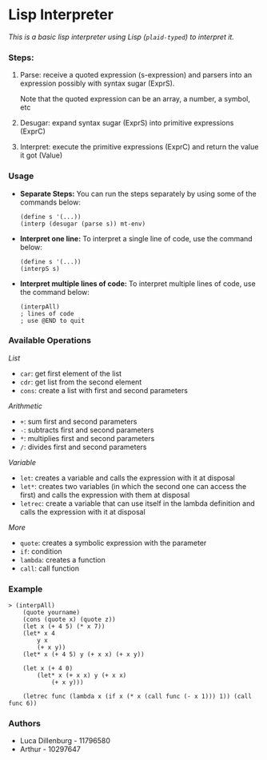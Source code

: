 # Lisp Interpreter
*This is a basic lisp interpreter using Lisp (```plaid-typed```) to interpret it.*

### Steps:
1. Parse: receive a quoted expression (s-expression) and parsers into an expression possibly with syntax sugar (ExprS).

    Note that the quoted expression can be an array, a number, a symbol, etc

2. Desugar: expand syntax sugar (ExprS) into primitive expressions (ExprC)

3. Interpret: execute the primitive expressions (ExprC) and return the value it got (Value)

### Usage
- **Separate Steps:** You can run the steps separately by using some of the commands below:
    ```
    (define s '(...))
    (interp (desugar (parse s)) mt-env)
    ```

- **Interpret one line:** To interpret a single line of code, use the command below:
    ```
    (define s '(...))
    (interpS s)
    ```

- **Interpret multiple lines of code:** To interpret multiple lines of code, use the command below:
    ```
    (interpAll)
    ; lines of code
    ; use @END to quit
    ```

### Available Operations
*List*
- ```car```: get first element of the list
- ```cdr```: get list from the second element
- ```cons```: create a list with first and second parameters

*Arithmetic*
- ```+```: sum first and second parameters
- ```-```: subtracts first and second parameters
- ```*```: multiplies first and second parameters
- ```/```: divides first and second parameters

*Variable*
- ```let```: creates a variable and calls the expression with it at disposal
- ```let*```: creates two variables (in which the second one can access the first) and calls the expression with them at disposal
- ```letrec```: create a variable that can use itself in the lambda definition and calls the expression with it at disposal

*More*
- ```quote```: creates a symbolic expression with the parameter
- ```if```: condition
- ```lambda```: creates a function
- ```call```: call function

### Example
```
> (interpAll)
    (quote yourname)
    (cons (quote x) (quote z))
    (let x (+ 4 5) (* x 7))
    (let* x 4
        y x
        (+ x y))
    (let* x (+ 4 5) y (+ x x) (+ x y))

    (let x (+ 4 0)
        (let* x (+ x x) y (+ x x)
            (+ x y)))

    (letrec func (lambda x (if x (* x (call func (- x 1))) 1)) (call func 6))
```

### Authors
- Luca Dillenburg - 11796580
- Arthur - 10297647
